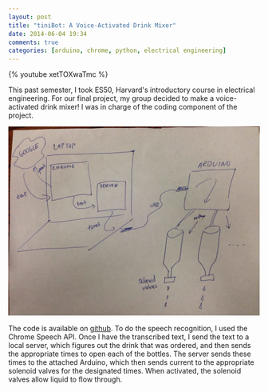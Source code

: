 ```yaml
---
layout: post
title: "tiniBot: A Voice-Activated Drink Mixer"
date: 2014-06-04 19:34
comments: true
categories: [arduino, chrome, python, electrical engineering]
---
```


{% youtube xetTOXwaTmc %}

This past semester, I took ES50, Harvard's introductory course in electrical
engineering. For our final project, my group decided to make a voice-activated
drink mixer! I was in charge of the coding component of the project.

![Omnibox GDrive Search](/images/tinibot-code.jpg)

The code is available on [github](https://github.com/kennyyu/tinibot).
To do the speech recognition, I
used the Chrome Speech API. Once I have the transcribed text, I send
the text to a local server, which figures out the drink that was ordered,
and then sends the appropriate times to open each of the bottles.
The server sends these times to the attached Arduino, which then
sends current to the appropriate solenoid valves for the designated times.
When activated, the solenoid valves allow liquid to flow through.